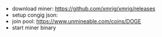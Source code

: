 - download miner: https://github.com/xmrig/xmrig/releases
- setup congig json: 
- join pool: https://www.unmineable.com/coins/DOGE
- start miner binary
